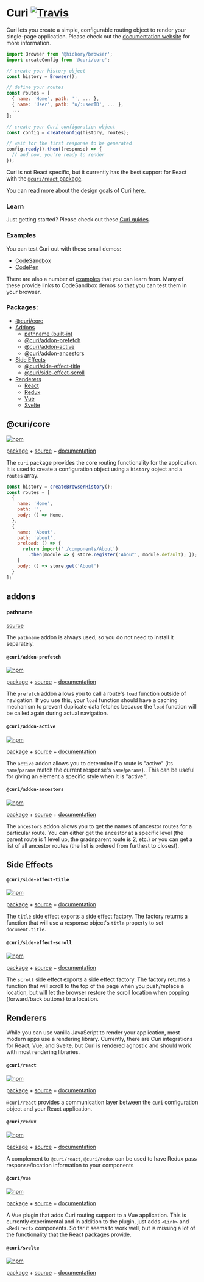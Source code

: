 # Curi [![Travis][build-badge]][build]

Curi lets you create a simple, configurable routing object to render your single-page application. Please check out the [documentation website](https://curi.js.org/) for more information.

```js
import Browser from '@hickory/browser';
import createConfig from '@curi/core';

// create your history object
const history = Browser();

// define your routes
const routes = [
  { name: 'Home', path: '', ... },
  { name: 'User', path: 'u/:userID', ... },
  ...
];

// create your Curi configuration object
const config = createConfig(history, routes);

// wait for the first response to be generated
config.ready().then((response) => {
  // and now, you're ready to render
});
```

Curi is not React specific, but it currently has the best support for React with the [`@curi/react` package](#react).

You can read more about the design goals of Curi [here](DESIGN_GOALS.md).

### Learn

Just getting started? Please check out these [Curi guides](https://curi.js.org/guides/getting-started/).

<!--For a reference to some of the terms used with Curi, please see the [glossary](./docs/GLOSSARY.md)-->

### Examples

You can test Curi out with these small demos:
* [CodeSandbox](https://codesandbox.io/embed/gLX5W2gvj)
* [CodePen](https://codepen.io/pshrmn/pen/mmebOK)

There are also a number of [examples](/examples) that you can learn from. Many of these provide links to CodeSandbox demos so that you can test them in your browser.

### Packages:
* [@curi/core](#curicore)
* [Addons](#addons)
  * [pathname (built-in)](#pathname)
  * [@curi/addon-prefetch](#curiaddon-prefetch)
  * [@curi/addon-active](#curiaddon-active)
  * [@curi/addon-ancestors](#curiaddon-ancestors)
* [Side Effects](#side-effects)
  * [@curi/side-effect-title](#curiside-effect-title)
  * [@curi/side-effect-scroll](#curiside-effect-scroll)
* [Renderers](#renderers)
  * [React](#curireact)
  * [Redux](#curiredux)
  * [Vue](#curivue)
  * [Svelte](#curisvelte)

## @curi/core

[![npm][@curi/version-badge]][npm-curi]

[package](/packages/core) + [source](/packages/core/src) + [documentation](https://curi.js.org/packages/@curi/curi/)

The `curi` package provides the core routing functionality for the application. It is used to create a configuration object using a `history` object and a `routes` array.

```js
const history = createBrowserHistory();
const routes = [
  {
    name: 'Home',
    path: '',
    body: () => Home,
  },
  {
    name: 'About',
    path: 'about',
    preload: () => {
      return import('./components/About')
        .then(module => { store.register('About', module.default); });
    }
    body: () => store.get('About')
  }
];
```

## addons

#### pathname

[source](/packages/curi/src/addons/pathname.js)

The `pathname` addon is always used, so you do not need to install it separately.

#### `@curi/addon-prefetch`

[![npm][@curi/addon-prefetch-version-badge]][npm-@curi/addon-prefetch]

[package](/packages/addons/addon-prefetch) + [source](/packages/addons/addon-prefetch/src/index.js) + [documentation](https://curi.js.org/packages/@curi/addon-prefetch/)

The `prefetch` addon allows you to call a route's `load` function outside of navigation. If you use this, your `load` function should have a caching mechanism to prevent duplicate data fetches because the `load` function will be called again during actual navigation.

#### `@curi/addon-active`

[![npm][@curi/addon-active-version-badge]][npm-@curi/addon-active]

[package](/packages/addons/addon-active) + [source](/packages/addons/addon-active/src/index.js) + [documentation](https://curi.js.org/packages/@curi/addon-active/)

The `active` addon allows you to determine if a route is "active" (its `name`/`params` match the current response's `name`/`params`).. This can be useful for giving an element a specific style when it is "active".

#### `@curi/addon-ancestors`

[![npm][@curi/addon-ancestors-version-badge]][npm-@curi/addon-ancestors]

[package](/packages/addons/addon-ancestors) + [source](/packages/addons/addon-ancestors/src/index.js) + [documentation](https://curi.js.org/packages/@curi/addon-ancestors/)

The `ancestors` addon allows you to get the names of ancestor routes for a particular route. You can either get the ancestor at a specific level (the parent route is 1 level up, the gradnparent route is 2, etc.) or you can get a list of all ancestor routes (the list is ordered from furthest to closest).

## Side Effects

#### `@curi/side-effect-title`

[![npm][@curi/side-effect-title-version-badge]][npm-@curi/side-effect-title]

[package](/packages/side-effects/side-effect-title) + [source](/packages/side-effects/side-effect-title/src/index.js) + [documentation](https://curi.js.org/packages/@curi/side-effect-title/)

The `title` side effect exports a side effect factory. The factory returns a function that will use a response object's `title` property to set `document.title`.

#### `@curi/side-effect-scroll`

[![npm][@curi/side-effect-scroll-version-badge]][npm-@curi/side-effect-scroll]

[package](/packages/side-effects/side-effect-scroll) + [source](/packages/side-effects/side-effect-scroll/src/index.js) + [documentation](https://curi.js.org/packages/@curi/side-effect-scroll/)

The `scroll` side effect exports a side effect factory. The factory returns a function that will scroll to the top of the page when you push/replace a location, but will let the browser restore the scroll location when popping (forward/back buttons) to a location.

## Renderers

While you can use vanilla JavaScript to render your application, most modern apps use a rendering library. Currently, there are Curi integrations for React, Vue, and Svelte, but Curi is rendered agnostic and should work with most rendering libraries.

#### `@curi/react`

[![npm][@curi/react-version-badge]][npm-@curi/react]

[package](/packages/react) + [source](/packages/react/src) + [documentation](https://curi.js.org/packages/@curi/react/)

`@curi/react` provides a communication layer between the `curi` configuration object and your React application.

#### `@curi/redux`

[![npm][@curi/redux-version-badge]][npm-@curi/redux]

[package](/packages/redux) + [source](/packages/redux/src) + [documentation](https://curi.js.org/packages/@curi/redux/)

A complement to `@curi/react`, `@curi/redux` can be used to have Redux pass response/location information to your components

#### `@curi/vue`

[![npm][@curi/vue-version-badge]][npm-@curi/vue]

[package](/packages/vue) + [source](/packages/vue/src) + [documentation](https://curi.js.org/packages/@curi/vue/)

A Vue plugin that adds Curi routing support to a Vue application. This is currently experimental and in addition to the plugin, just adds `<Link>` and `<Redirect>` components. So far it seems to work well, but is missing a lot of the functionality that the React packages provide.

#### `@curi/svelte`

[![npm][@curi/svelte-version-badge]][npm-@curi/svelte]

[package](/packages/svelte) + [source](/packages/svelte/src) + [documentation](https://curi.js.org/packages/@curi/svelte/)


[build-badge]: https://img.shields.io/travis/pshrmn/curi/master.svg
[build]: https://travis-ci.org/pshrmn/curi

[@curi/version-badge]: https://img.shields.io/npm/v/curi.svg
[npm-curi]: https://npmjs.com/package/curi

[@curi/addon-prefetch-version-badge]: https://img.shields.io/npm/v/@curi/addon-prefetch.svg
[npm-@curi/addon-prefetch]: https://npmjs.com/package/@curi/addon-prefetch

[@curi/addon-active-version-badge]: https://img.shields.io/npm/v/@curi/addon-active.svg
[npm-@curi/addon-active]: https://npmjs.com/package/@curi/addon-active

[@curi/addon-ancestors-version-badge]: https://img.shields.io/npm/v/@curi/addon-ancestors.svg
[npm-@curi/addon-ancestors]: https://npmjs.com/package/@curi/addon-ancestors

[@curi/side-effect-title-version-badge]: https://img.shields.io/npm/v/@curi/side-effect-title.svg
[npm-@curi/side-effect-title]: https://npmjs.com/package/@curi/side-effect-title

[@curi/side-effect-scroll-version-badge]: https://img.shields.io/npm/v/@curi/side-effect-scroll.svg
[npm-@curi/side-effect-scroll]: https://npmjs.com/package/@curi/side-effect-scroll

[@curi/react-version-badge]: https://img.shields.io/npm/v/@curi/react.svg
[npm-@curi/react]: https://npmjs.com/package/@curi/react

[@curi/redux-version-badge]: https://img.shields.io/npm/v/@curi/redux.svg
[npm-@curi/redux]: https://npmjs.com/package/@curi/redux

[@curi/vue-version-badge]: https://img.shields.io/npm/v/@curi/vue.svg
[npm-@curi/vue]: https://npmjs.com/package/@curi/vue

[@curi/svelte-version-badge]: https://img.shields.io/npm/v/@curi/svelte.svg
[npm-@curi/svelte]: https://npmjs.com/package/@curi/svelte
